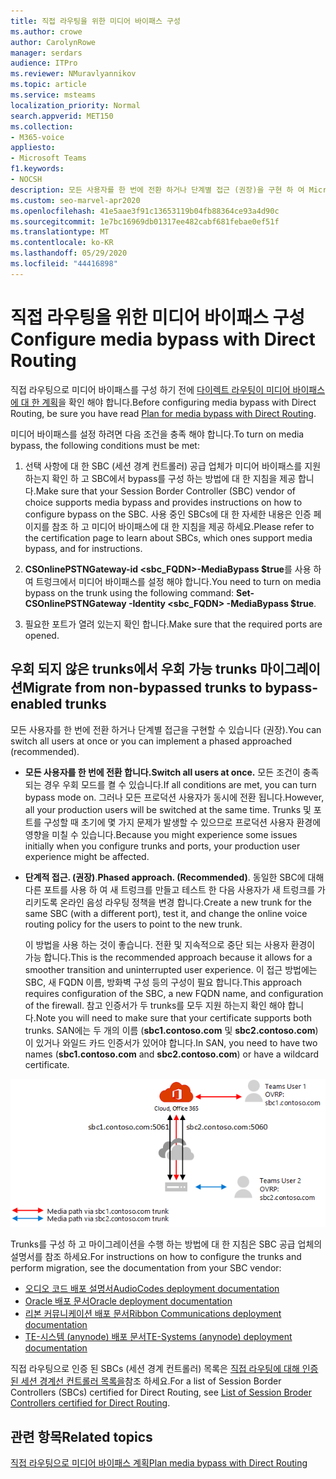 ```yaml
---
title: 직접 라우팅을 위한 미디어 바이패스 구성
ms.author: crowe
author: CarolynRowe
manager: serdars
audience: ITPro
ms.reviewer: NMuravlyannikov
ms.topic: article
ms.service: msteams
localization_priority: Normal
search.appverid: MET150
ms.collection:
- M365-voice
appliesto:
- Microsoft Teams
f1.keywords:
- NOCSH
description: 모든 사용자를 한 번에 전환 하거나 단계별 접근 (권장)을 구현 하 여 Microsoft 팀의 전화 시스템 다이렉트 라우팅으로 미디어 바이패스를 구성 하는 방법에 대해 알아봅니다.
ms.custom: seo-marvel-apr2020
ms.openlocfilehash: 41e5aae3f91c13653119b04fb88364ce93a4d90c
ms.sourcegitcommit: 1e7bc16969db01317ee482cabf681febae0ef51f
ms.translationtype: MT
ms.contentlocale: ko-KR
ms.lasthandoff: 05/29/2020
ms.locfileid: "44416898"
---
```

# <a name="configure-media-bypass-with-direct-routing"></a><span data-ttu-id="02f58-103">직접 라우팅을 위한 미디어 바이패스 구성</span><span class="sxs-lookup"><span data-stu-id="02f58-103">Configure media bypass with Direct Routing</span></span>

<span data-ttu-id="02f58-104">직접 라우팅으로 미디어 바이패스를 구성 하기 전에 [다이렉트 라우팅이 미디어 바이패스에 대 한 계획](direct-routing-plan-media-bypass.md)을 확인 해야 합니다.</span><span class="sxs-lookup"><span data-stu-id="02f58-104">Before configuring media bypass with Direct Routing, be sure you have read [Plan for media bypass with Direct Routing](direct-routing-plan-media-bypass.md).</span></span>

<span data-ttu-id="02f58-105">미디어 바이패스를 설정 하려면 다음 조건을 충족 해야 합니다.</span><span class="sxs-lookup"><span data-stu-id="02f58-105">To turn on media bypass, the following conditions must be met:</span></span>

1.    <span data-ttu-id="02f58-106">선택 사항에 대 한 SBC (세션 경계 컨트롤러) 공급 업체가 미디어 바이패스를 지원 하는지 확인 하 고 SBC에서 bypass를 구성 하는 방법에 대 한 지침을 제공 합니다.</span><span class="sxs-lookup"><span data-stu-id="02f58-106">Make sure that your Session Border Controller (SBC) vendor of choice supports media bypass and provides instructions on how to configure bypass on the SBC.</span></span> <span data-ttu-id="02f58-107">사용 중인 SBCs에 대 한 자세한 내용은 인증 페이지를 참조 하 고 미디어 바이패스에 대 한 지침을 제공 하세요.</span><span class="sxs-lookup"><span data-stu-id="02f58-107">Please refer to the certification page to learn about SBCs, which ones support media bypass, and for instructions.</span></span>

2.    <span data-ttu-id="02f58-108">**CSOnlinePSTNGateway-id <sbc_FQDN>-MediaBypass $true**를 사용 하 여 트렁크에서 미디어 바이패스를 설정 해야 합니다.</span><span class="sxs-lookup"><span data-stu-id="02f58-108">You need to turn on media bypass on the trunk using the following command:  **Set-CSOnlinePSTNGateway -Identity <sbc_FQDN> -MediaBypass $true**.</span></span>

3.    <span data-ttu-id="02f58-109">필요한 포트가 열려 있는지 확인 합니다.</span><span class="sxs-lookup"><span data-stu-id="02f58-109">Make sure that the required ports are opened.</span></span> 


## <a name="migrate-from-non-bypassed-trunks-to-bypass-enabled-trunks"></a><span data-ttu-id="02f58-110">우회 되지 않은 trunks에서 우회 가능 trunks 마이그레이션</span><span class="sxs-lookup"><span data-stu-id="02f58-110">Migrate from non-bypassed trunks to bypass-enabled trunks</span></span>

<span data-ttu-id="02f58-111">모든 사용자를 한 번에 전환 하거나 단계별 접근을 구현할 수 있습니다 (권장).</span><span class="sxs-lookup"><span data-stu-id="02f58-111">You can switch all users at once or you can implement a phased approached (recommended).</span></span>

- <span data-ttu-id="02f58-112">**모든 사용자를 한 번에 전환 합니다.**</span><span class="sxs-lookup"><span data-stu-id="02f58-112">**Switch all users at once.**</span></span> <span data-ttu-id="02f58-113">모든 조건이 충족 되는 경우 우회 모드를 켤 수 있습니다.</span><span class="sxs-lookup"><span data-stu-id="02f58-113">If all conditions are met, you can turn bypass mode on.</span></span> <span data-ttu-id="02f58-114">그러나 모든 프로덕션 사용자가 동시에 전환 됩니다.</span><span class="sxs-lookup"><span data-stu-id="02f58-114">However, all your production users will be switched at the same time.</span></span> <span data-ttu-id="02f58-115">Trunks 및 포트를 구성할 때 초기에 몇 가지 문제가 발생할 수 있으므로 프로덕션 사용자 환경에 영향을 미칠 수 있습니다.</span><span class="sxs-lookup"><span data-stu-id="02f58-115">Because you might experience some issues initially when you configure trunks and ports, your production user experience might be affected.</span></span> 

- <span data-ttu-id="02f58-116">**단계적 접근. (권장)**.</span><span class="sxs-lookup"><span data-stu-id="02f58-116">**Phased approach. (Recommended)**.</span></span>  <span data-ttu-id="02f58-117">동일한 SBC에 대해 다른 포트를 사용 하 여 새 트렁크를 만들고 테스트 한 다음 사용자가 새 트렁크를 가리키도록 온라인 음성 라우팅 정책을 변경 합니다.</span><span class="sxs-lookup"><span data-stu-id="02f58-117">Create a new trunk for the same SBC (with a different port), test it, and change the online voice routing policy for the users to point to the new trunk.</span></span> 

  <span data-ttu-id="02f58-118">이 방법을 사용 하는 것이 좋습니다. 전환 및 지속적으로 중단 되는 사용자 환경이 가능 합니다.</span><span class="sxs-lookup"><span data-stu-id="02f58-118">This is the recommended approach because it allows for a smoother transition and uninterrupted user experience.</span></span> <span data-ttu-id="02f58-119">이 접근 방법에는 SBC, 새 FQDN 이름, 방화벽 구성 등의 구성이 필요 합니다.</span><span class="sxs-lookup"><span data-stu-id="02f58-119">This approach requires configuration of the SBC, a new FQDN name, and configuration of the firewall.</span></span> <span data-ttu-id="02f58-120">참고 인증서가 두 trunks를 모두 지원 하는지 확인 해야 합니다.</span><span class="sxs-lookup"><span data-stu-id="02f58-120">Note you will need to make sure that your certificate supports both trunks.</span></span> <span data-ttu-id="02f58-121">SAN에는 두 개의 이름 (**sbc1.contoso.com** 및 **sbc2.contoso.com**)이 있거나 와일드 카드 인증서가 있어야 합니다.</span><span class="sxs-lookup"><span data-stu-id="02f58-121">In SAN, you need to have two names (**sbc1.contoso.com** and **sbc2.contoso.com**) or have a wildcard certificate.</span></span>

![무시할 수 없는 trunks에서 bypass trunks)로 마이그레이션](media/direct-routing-media-bypass-8.png)

<span data-ttu-id="02f58-123">Trunks를 구성 하 고 마이그레이션을 수행 하는 방법에 대 한 지침은 SBC 공급 업체의 설명서를 참조 하세요.</span><span class="sxs-lookup"><span data-stu-id="02f58-123">For instructions on how to configure the trunks and perform migration, see the documentation from your SBC vendor:</span></span>

- [<span data-ttu-id="02f58-124">오디오 코드 배포 설명서</span><span class="sxs-lookup"><span data-stu-id="02f58-124">AudioCodes deployment documentation</span></span>](https://www.audiocodes.com/solutions-products/products/products-for-microsoft-365/direct-routing-for-microsoft-teams)
- [<span data-ttu-id="02f58-125">Oracle 배포 문서</span><span class="sxs-lookup"><span data-stu-id="02f58-125">Oracle deployment documentation</span></span>](https://www.oracle.com/industries/communications/enterprise-session-border-controller/microsoft.html)
- [<span data-ttu-id="02f58-126">리본 커뮤니케이션 배포 문서</span><span class="sxs-lookup"><span data-stu-id="02f58-126">Ribbon Communications deployment documentation</span></span>](https://ribboncommunications.com/solutions/enterprise-solutions/microsoft-solutions/direct-routing-microsoft-teams-calling)
- [<span data-ttu-id="02f58-127">TE-시스템 (anynode) 배포 문서</span><span class="sxs-lookup"><span data-stu-id="02f58-127">TE-Systems (anynode) deployment documentation</span></span>](https://www.anynode.de/anynode-and-microsoft-teams/)

<span data-ttu-id="02f58-128">직접 라우팅으로 인증 된 SBCs (세션 경계 컨트롤러) 목록은 [직접 라우팅에 대해 인증 된 세션 경계선 컨트롤러 목록을](direct-routing-border-controllers.md)참조 하세요.</span><span class="sxs-lookup"><span data-stu-id="02f58-128">For a list of Session Border Controllers (SBCs) certified for Direct Routing, see [List of Session Broder Controllers certified for Direct Routing](direct-routing-border-controllers.md).</span></span>



## <a name="related-topics"></a><span data-ttu-id="02f58-129">관련 항목</span><span class="sxs-lookup"><span data-stu-id="02f58-129">Related topics</span></span>

[<span data-ttu-id="02f58-130">직접 라우팅으로 미디어 바이패스 계획</span><span class="sxs-lookup"><span data-stu-id="02f58-130">Plan media bypass with Direct Routing</span></span>](direct-routing-plan-media-bypass.md)



